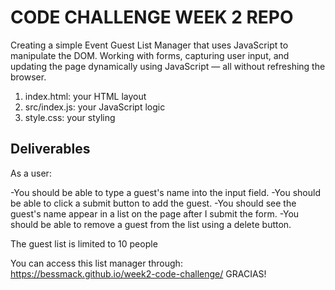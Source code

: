 # CODE CHALLENGE WEEK 2 REPO
Creating a simple Event Guest List Manager that uses JavaScript to manipulate the DOM.
Working with forms, capturing user input, and updating the page dynamically using JavaScript — all without refreshing the browser.

1. index.html: your HTML layout
2. src/index.js: your JavaScript logic
3. style.css: your styling

## Deliverables
As a user:

-You should be able to type a guest's name into the input field.
-You should be able to click a submit button to add the guest.
-You should see the guest's name appear in a list on the page after I submit the form.
-You should be able to remove a guest from the list using a delete button.

The guest list is limited to 10 people

You can access this list manager through: https://bessmack.github.io/week2-code-challenge/
GRACIAS!
